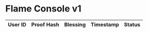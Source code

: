 # Flame Console v1

| User ID    | Proof Hash           | Blessing   | Timestamp            | Status |
|------------|----------------------|------------|----------------------|--------|
